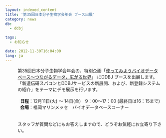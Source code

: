 ```yaml
---
layout: indexed_content
title: '第35回日本分子生物学会年会 ブース出展'
category: news
db:
  - ddbj

tags:
  - お知らせ

date: 2012-11-30T16:04:00
lang: ja
---
```


<html>

<dl>
    <dd>第35回日本分子生物学会年会の、特別企画「<a href="http://events.biosciencedbc.jp/exhibition/mbsj35/" title="biosciencedbc" target="_new">使ってみようバイオデータベース～つながるデータ，広がる世界</a>」 にDDBJ ブースを出展します。<br>「新遺伝研スパコンとDDBJサービスの新展開、および、新登録システムの紹介」をテーマにデモ展示を行います。<br><br>  <b>日程</b>：12月11日(火) ～ 14日(金)　9：00～17：00 (最終日は16：15まで)<br>  <b>会場</b>：福岡マリンメッセ　バイオデータベースコーナー<br><br><br>スタッフが質問などにもお答えしますので、どうぞお気軽にお立寄り下さい。</dd>
</dl>
</html>
